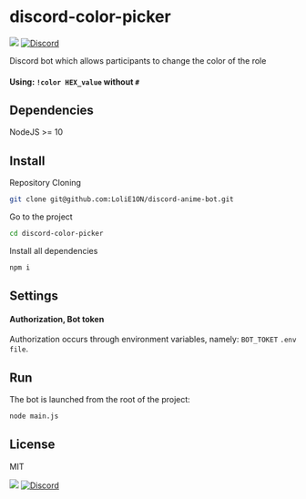 # discord-color-picker

[![](https://img.shields.io/badge/patreon-donate-orange.svg)](https://www.patreon.com/e1on)
[![Discord](https://discordapp.com/api/guilds/509065700401348630/widget.png)](http://discord.gg/fTHssTP)

Discord bot which allows participants to change the color of the role
#### Using: ```!color HEX_value``` without ```#```

## Dependencies
NodeJS >= 10

## Install

Repository Cloning

```bash
git clone git@github.com:LoliE1ON/discord-anime-bot.git
```

Go to the project

```bash
cd discord-color-picker
```

Install all dependencies

```bash
npm i
```

## Settings

#### Authorization, Bot token

Authorization occurs through environment variables, namely: `BOT_TOKET` `.env file`.

## Run

The bot is launched from the root of the project:

```bash
node main.js
```

## License

MIT

[![](https://img.shields.io/badge/patreon-donate-orange.svg)](https://www.patreon.com/e1on)
[![Discord](https://discordapp.com/api/guilds/509065700401348630/widget.png)](http://discord.gg/fTHssTP)
